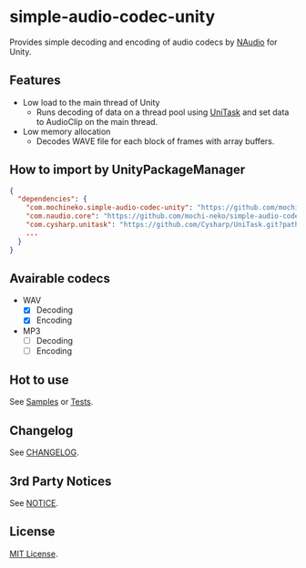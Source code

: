 # simple-audio-codec-unity

Provides simple decoding and encoding of audio codecs by [NAudio](https://github.com/naudio/NAudio) for Unity.

## Features

- Low load to the main thread of Unity
  - Runs decoding of data on a thread pool using [UniTask](https://github.com/Cysharp/UniTask) and set data to AudioClip on the main thread.
- Low memory allocation
  - Decodes WAVE file for each block of frames with array buffers.

## How to import by UnityPackageManager

```json
{
  "dependencies": {
    "com.mochineko.simple-audio-codec-unity": "https://github.com/mochi-neko/simple-audio-codec-unity.git?path=/Assets/Mochineko/SimpleAudioCodec#0.2.0",
    "com.naudio.core": "https://github.com/mochi-neko/simple-audio-codec-unity.git?path=/Assets/NAudio/NAudio.Core#0.2.0",
    "com.cysharp.unitask": "https://github.com/Cysharp/UniTask.git?path=src/UniTask/Assets/Plugins/UniTask",
    ...
  }
}
```

## Avairable codecs

- WAV
  - [x] Decoding
  - [x] Encoding
- MP3
  - [ ] Decoding
  - [ ] Encoding

## Hot to use

See [Samples](https://github.com/mochi-neko/simple-audio-codec-unity/tree/main/Assets/Mochineko/SimpleAudioCodec.Samples) or [Tests](https://github.com/mochi-neko/simple-audio-codec-unity/tree/main/Assets/Mochineko/SimpleAudioCodec.Tests). 

## Changelog

See [CHANGELOG](https://github.com/mochi-neko/simple-audio-codec-unity/blob/main/CHANGELOG.md).

## 3rd Party Notices

See [NOTICE](https://github.com/mochi-neko/simple-audio-codec-unityy/blob/main/NOTICE.md).

## License

[MIT License](https://github.com/mochi-neko/simple-audio-codec-unity/blob/main/LICENSE).
